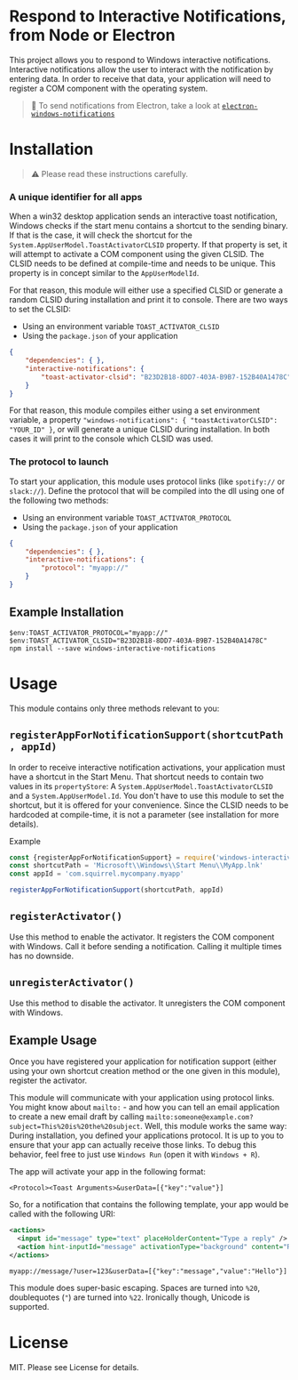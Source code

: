 # Respond to Interactive Notifications, from Node or Electron
This project allows you to respond to Windows interactive notifications. Interactive notifications allow the user to interact with the notification by entering data. In order to receive that data, your application will need to register a COM component with the operating system.

> :memo: To send notifications from Electron, take a look at [`electron-windows-notifications`](https://github.com/felixrieseberg/electron-windows-notifications)

# Installation
> :warning: Please read these instructions carefully.

### A unique identifier for all apps
When a win32 desktop application sends an interactive toast notification, Windows checks if the start menu contains a shortcut to the sending binary. If that is the case, it will check the shortcut for the `System.AppUserModel.ToastActivatorCLSID` property. If that property is set, it will attempt to activate a COM component using the given CLSID. The CLSID needs to be defined at compile-time and needs to be unique. This property is in concept similar to the `AppUserModelId`.

For that reason, this module will either use a specified CLSID or generate a random CLSID during installation and print it to console. There are two ways to set the CLSID:

 - Using an environment variable `TOAST_ACTIVATOR_CLSID`
 - Using the `package.json` of your application

 ```json
 {
     "dependencies": { },
     "interactive-notifications": {
         "toast-activator-clsid": "B23D2B18-8DD7-403A-B9B7-152B40A1478C"
     }
 }
```

For that reason, this module compiles either using a set environment variable, a property `"windows-notifications": { "toastActivatorCLSID": "YOUR_ID" }`,  or will generate a unique CLSID during installation. In both cases it will print to the console which CLSID was used.

### The protocol to launch
To start your application, this module uses protocol links (like `spotify://` or `slack://`). Define the protocol that will be compiled into the dll using one of the following two methods:

 - Using an environment variable `TOAST_ACTIVATOR_PROTOCOL`
 - Using the `package.json` of your application

 ```json
 {
     "dependencies": { },
     "interactive-notifications": {
         "protocol": "myapp://"
     }
 }
 ```

## Example Installation

```
$env:TOAST_ACTIVATOR_PROTOCOL="myapp://"
$env:TOAST_ACTIVATOR_CLSID="B23D2B18-8DD7-403A-B9B7-152B40A1478C"
npm install --save windows-interactive-notifications
```

# Usage
This module contains only three methods relevant to you:

## `registerAppForNotificationSupport(shortcutPath, appId)`
In order to receive interactive notification activations, your application must have a shortcut in the Start Menu. That shortcut needs to contain two values in its `propertyStore`: A `System.AppUserModel.ToastActivatorCLSID` and a `System.AppUserModel.Id`. You don't have to use this module to set the shortcut, but it is offered for your convenience. Since the CLSID needs to be hardcoded at compile-time, it is not a parameter (see installation for more details).

Example
```javascript
const {registerAppForNotificationSupport} = require('windows-interactive-notifications')
const shortcutPath = 'Microsoft\\Windows\\Start Menu\\MyApp.lnk'
const appId = 'com.squirrel.mycompany.myapp'

registerAppForNotificationSupport(shortcutPath, appId)
```

## `registerActivator()`
Use this method to enable the activator. It registers the COM component with Windows. Call it before sending a notification. Calling it multiple times has no downside.

## `unregisterActivator()`
Use this method to disable the activator. It unregisters the COM component with Windows.

## Example Usage
Once you have registered your application for notification support (either using your own shortcut creation method or the one given in this module), register the activator.

This module will communicate with your application using protocol links. You might know about `mailto:` - and how you can tell an email application to create a new email draft by calling `mailto:someone@example.com?subject=This%20is%20the%20subject`. Well, this module works the same way: During installation, you defined your applications protocol. It is up to you to ensure that your app can actually receive those links. To debug this behavior, feel free to just use `Windows Run` (open it with `Windows + R`).

The app will activate your app in the following format:

```
<Protocol><Toast Arguments>&userData=[{"key":"value"}]
```

So, for a notification that contains the following template, your app would be called with the following URI:

```xml
<actions>
  <input id="message" type="text" placeHolderContent="Type a reply" />
  <action hint-inputId="message" activationType="background" content="Reply" arguments="message/?user=123" />
</actions>
```

```
myapp://message/?user=123&userData=[{"key":"message","value":"Hello"}]
```

This module does super-basic escaping. Spaces are turned into `%20`, doublequotes (`"`) are turned into `%22`. Ironically though, Unicode is supported.

# License
MIT. Please see License for details.
